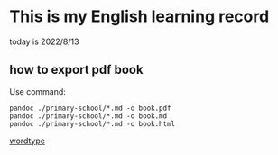 
# This is my English learning record

 today is 2022/8/13


## how to export pdf book

Use command:

	pandoc ./primary-school/*.md -o book.pdf
	pandoc ./primary-school/*.md -o book.md
	pandoc ./primary-school/*.md -o book.html


[wordtype](https://wordtype.org/)
	